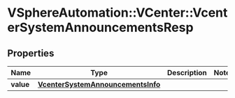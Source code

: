 # VSphereAutomation::VCenter::VcenterSystemAnnouncementsResp

## Properties
Name | Type | Description | Notes
------------ | ------------- | ------------- | -------------
**value** | [**VcenterSystemAnnouncementsInfo**](VcenterSystemAnnouncementsInfo.md) |  | 


